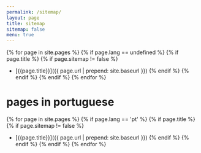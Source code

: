 ```yaml
---
permalink: /sitemap/
layout: page
title: sitemap
sitemap: false
menu: true
---
```


{% for page in site.pages %}
  {% if page.lang == undefined %}
    {% if page.title %}
      {% if page.sitemap != false %}
- [{{page.title}}]({{ page.url | prepend: site.baseurl }})
      {% endif %}
    {% endif %}
  {% endif %}
{% endfor %}

# pages in portuguese

{% for page in site.pages %}
  {% if page.lang == 'pt' %}
    {% if page.title %}
      {% if page.sitemap != false %}
- [{{page.title}}]({{ page.url | prepend: site.baseurl }})
      {% endif %}
    {% endif %}
  {% endif %}
{% endfor %}

